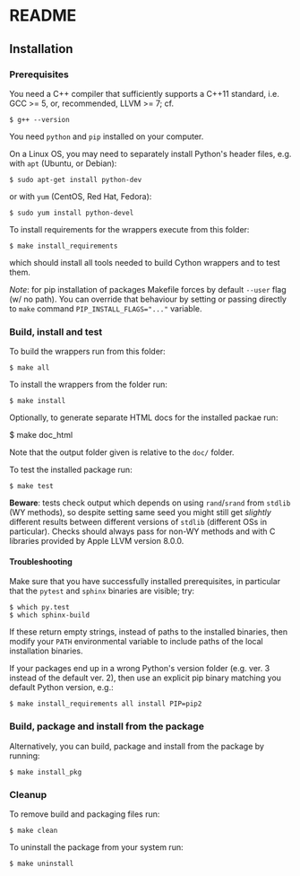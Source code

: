 # README

## Installation

### Prerequisites

You need a C++ compiler that sufficiently supports a C++11 standard, i.e.
GCC >= 5, or, recommended, LLVM >= 7; cf.

    $ g++ --version

You need `python` and `pip` installed on your computer.

On a Linux OS, you may need to separately install Python's header files, e.g.
with `apt` (Ubuntu, or Debian):

    $ sudo apt-get install python-dev

or with `yum` (CentOS, Red Hat, Fedora):

    $ sudo yum install python-devel

To install requirements for the wrappers execute from this folder:

    $ make install_requirements

which should install all tools needed to build Cython wrappers and to test them.

*Note*: for pip installation of packages Makefile forces by default `--user`
flag (w/ no path). You can override that behaviour by setting or passing
directly to `make` command `PIP_INSTALL_FLAGS="..."` variable.

### Build, install and test

To build the wrappers run from this folder:

    $ make all

To install the wrappers from the folder run:

    $ make install

Optionally, to generate separate HTML docs for the installed packae run:

   $ make doc_html

Note that the output folder given is relative to the `doc/` folder.

To test the installed package run:

    $ make test

**Beware**: tests check output which depends on using `rand`/`srand` from
`stdlib` (WY methods), so despite setting same seed you might still get
_slightly_ different results between different versions of `stdlib` (different
OSs in particular). Checks should always pass for non-WY methods and with
C libraries provided by Apple LLVM version 8.0.0.

#### Troubleshooting

Make sure that you have successfully installed prerequisites, in particular that the
`pytest` and `sphinx` binaries are visible; try:

    $ which py.test
    $ which sphinx-build

If these return empty strings, instead of paths to the installed binaries, then modify
your `PATH` environmental variable to include paths of the local installation binaries.

If your packages end up in a wrong Python's version folder (e.g. ver. 3 instead of the
default ver. 2), then use an explicit pip binary matching you default Python version,
e.g.:

    $ make install_requirements all install PIP=pip2

### Build, package and install from the package

Alternatively, you can build, package and install from the package by running:

    $ make install_pkg

### Cleanup

To remove build and packaging files run:

    $ make clean

To uninstall the package from your system run:

    $ make uninstall
